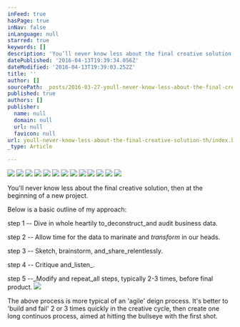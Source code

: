 ```yaml
---
inFeed: true
hasPage: true
inNav: false
inLanguage: null
starred: true
keywords: []
description: 'You’ll never know less about the final creative solution, then at the beginning of a new project.'
datePublished: '2016-04-13T19:39:34.056Z'
dateModified: '2016-04-13T19:39:03.252Z'
title: ''
author: []
sourcePath: _posts/2016-03-27-youll-never-know-less-about-the-final-creative-solution-th.md
published: true
authors: []
publisher:
  name: null
  domain: null
  url: null
  favicon: null
url: youll-never-know-less-about-the-final-creative-solution-th/index.html
_type: Article

---
```

![](https://the-grid-user-content.s3-us-west-2.amazonaws.com/fddf0356-5c67-4a13-94e8-68d080dc0056.jpg)
![](https://the-grid-user-content.s3-us-west-2.amazonaws.com/69be5b7d-25e6-471d-ae70-2064f56b7ac2.jpg)
![](https://the-grid-user-content.s3-us-west-2.amazonaws.com/c5de4aae-4bad-495a-aa56-2e44c160009d.jpg)
![](https://the-grid-user-content.s3-us-west-2.amazonaws.com/c14677f0-0608-48d3-974e-1ce02ee868c1.jpg)
![](https://the-grid-user-content.s3-us-west-2.amazonaws.com/b9cf5389-234b-4f3d-8182-730e29d26bd5.jpg)
![](https://the-grid-user-content.s3-us-west-2.amazonaws.com/94d32448-bfa3-4dc4-b97c-b8d55f12a700.jpg)
![](https://the-grid-user-content.s3-us-west-2.amazonaws.com/c02f0d1a-29de-4759-9902-113b661688b1.jpg)
![](https://the-grid-user-content.s3-us-west-2.amazonaws.com/95434569-430b-4538-9bf1-3199b6fcd707.jpg)
![](https://the-grid-user-content.s3-us-west-2.amazonaws.com/2b857ce3-fa12-4553-92d4-f349361acfdd.jpg)
![](https://the-grid-user-content.s3-us-west-2.amazonaws.com/a5eb04e8-5239-4513-ac9f-8aad6aa98126.jpg)
![](https://the-grid-user-content.s3-us-west-2.amazonaws.com/1ad55d13-f9f0-4ef8-91a2-ff081c85223c.jpg)
![](https://the-grid-user-content.s3-us-west-2.amazonaws.com/015a7784-c56b-4a0e-9fe2-5434a90e1db1.jpg)
![](https://the-grid-user-content.s3-us-west-2.amazonaws.com/e35d5130-2f47-4962-9509-5ddd4e09958e.jpg)

You'll never know less about the final creative solution, then at the beginning of a new project.

Below is a basic outline of my approach:

step 1 -- Dive in whole heartily to_deconstruct_and audit business data.

step 2 -- Allow time for the data to marinate and _transform_ in our heads.

step 3 -- Sketch, brainstorm, and_share_relentlessly.

step 4 -- Critique and_listen_.

step 5 --_Modify and repeat_all steps, typically 2-3 times, before final product.
![](https://the-grid-user-content.s3-us-west-2.amazonaws.com/588e82a9-fc06-4c1c-9351-4551698897a9.jpg)

The above process is more typical of an 'agile' deign process. It's better to 'build and fail' 2 or 3 times quickly in the creative cycle, then create one long continuos process, aimed at hitting the bullseye with the first shot.
